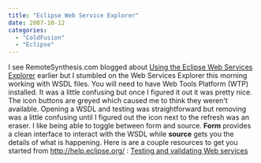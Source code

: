 ```yaml
---
title: "Eclipse Web Service Explorer"
date: 2007-10-12
categories: 
  - "ColdFusion"
  - "Eclipse"
---
```


I see RemoteSynthesis.com blogged about [Using the Eclipse Web Services Explorer](http://www.remotesynthesis.com/blog/index.cfm/2007/4/24/Using-the-Eclipse-Web-Services-Explorer) earlier but I stumbled on the Web Services Explorer this morning working with WSDL files. You will need to have Web Tools Platform (WTP) installed. It was a little confusing but once I figured it out it was pretty nice. The icon buttons are greyed which caused me to think they weren't available. Opening a WSDL and testing was straightforward but removing was a little confusing until I figured out the icon next to the refresh was an eraser. I like being able to toggle between form and source. **Form** provides a clean interface to interact with the WSDL while **source** gets you the details of what is happening. Here is are a couple resources to get you started from http://help.eclipse.org/ : [Testing and validating Web services](http://help.eclipse.org/help33/index.jsp?topic=/org.eclipse.jst.ws.consumption.ui.doc.user/tasks/ttestwsdl.html)
